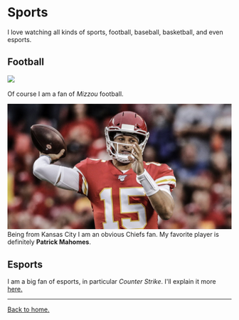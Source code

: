 
# Sports
I love watching all kinds of sports, football, baseball, basketball, and even esports.

## Football
![](https://a.espncdn.com/media/motion/2019/0907/dm_190907_KELLY_BRYANT_HAVE_A_DAY/dm_190907_KELLY_BRYANT_HAVE_A_DAY.jpg)

Of course I am a fan of *Mizzou* football.

![](https://github.com/EthanJ11/Final-Project/blob/master/mahomes.jpg?raw=true)
Being from Kansas City I am an obvious Chiefs fan. My favorite player is definitely **Patrick Mahomes**. 

## Esports
I am a big fan of esports, in particular *Counter Strike*. I'll explain it more [here.](https://github.com/EthanJ11/Final-Project/blob/master/esports.md)

---
[Back to home.](https://github.com/EthanJ11/Final-Project)
